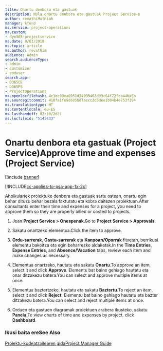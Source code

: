 ```yaml
---
title: Onartu denbora eta gastuak
description: Nola onartu denbora eta gastuak Project Service-n
author: revathiMuthiah
manager: kfend
ms.service: project-operations
ms.custom:
- dyn365-projectservice
ms.date: 8/03/2018
ms.topic: article
ms.author: revathim
audience: Admin
search.audienceType:
- admin
- customizer
- enduser
search.app:
- D365CE
- D365PS
- ProjectOperations
ms.openlocfilehash: 4c1ec99ea0951d24939463d33c64f72fce44ba5b
ms.sourcegitcommit: 418fa1fe9d605b8faccc2d5dee1b04b4e753f194
ms.translationtype: HT
ms.contentlocale: eu-ES
ms.lasthandoff: 02/10/2021
ms.locfileid: "5145433"
---
```

# <a name="approve-time-and-expenses-project-service"></a><span data-ttu-id="93040-103">Onartu denbora eta gastuak (Project Service)</span><span class="sxs-lookup"><span data-stu-id="93040-103">Approve time and expenses (Project Service)</span></span>

[!include [banner](../includes/psa-now-project-operations.md)]

[!INCLUDE[cc-applies-to-psa-app-1x-2x](../includes/cc-applies-to-psa-app-1x-2x.md)]

<span data-ttu-id="93040-104">Aholkulariek proiektuko denbora eta gastuak sartu ostean, onartu egin behar dituzu behar bezala fakturatu eta kobra daitezen proiektuan.</span><span class="sxs-lookup"><span data-stu-id="93040-104">After consultants enter their time and expenses for a project, you need to approve them so they are properly billed or costed to projects.</span></span>  
  
1.  <span data-ttu-id="93040-105">Joan **Project Service > Onespenak**.</span><span class="sxs-lookup"><span data-stu-id="93040-105">Go to **Project Service > Approvals**.</span></span>  
  
2.  <span data-ttu-id="93040-106">Sakatu onartzeko elementua.</span><span class="sxs-lookup"><span data-stu-id="93040-106">Click the item to approve.</span></span>  
  
3.  <span data-ttu-id="93040-107">**Ordu-sarrerak**, **Gastu-sarrerak** eta **Kanpoan/Oporrak** fitxetan, berrikusi elementu bakoitza eta egin beharrezko aldaketak.</span><span class="sxs-lookup"><span data-stu-id="93040-107">In the **Time Entries**, **Expense Entries**, and **Absence/Vacation** tabs, review each item and make changes as necessary.</span></span>  
  
4.  <span data-ttu-id="93040-108">Elementua onartzeko, hautatu eta sakatu **Onartu**.</span><span class="sxs-lookup"><span data-stu-id="93040-108">To approve an item, select it and click **Approve**.</span></span> <span data-ttu-id="93040-109">Elementu bat baino gehiago hautatu eta onar ditzakezu batera.</span><span class="sxs-lookup"><span data-stu-id="93040-109">You can select and approve multiple items at once.</span></span>  
  
5.  <span data-ttu-id="93040-110">Elementua baztertzeko, hautatu eta sakatu **Baztertu**.</span><span class="sxs-lookup"><span data-stu-id="93040-110">To reject an item, select it and click **Reject**.</span></span> <span data-ttu-id="93040-111">Elementu bat baino gehiago hautatu eta bazter ditzakezu batera.</span><span class="sxs-lookup"><span data-stu-id="93040-111">You can select and reject multiple items at once.</span></span>  
  
6.  <span data-ttu-id="93040-112">Orduen eta gastuen diagramak proiektuen arabera ikusteko, sakatu **Panela**.</span><span class="sxs-lookup"><span data-stu-id="93040-112">To view charts of time and expenses by project, click **Dashboard**.</span></span>  
  
### <a name="see-also"></a><span data-ttu-id="93040-113">Ikusi baita ere</span><span class="sxs-lookup"><span data-stu-id="93040-113">See Also</span></span>  
 [<span data-ttu-id="93040-114">Proiektu-kudeatzailearen gida</span><span class="sxs-lookup"><span data-stu-id="93040-114">Project Manager Guide</span></span>](../psa/project-manager-guide.md)
